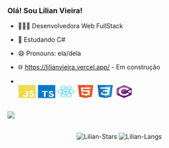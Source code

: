 ### Olá! Sou Lílian Vieira!

- 🙋🏻‍♀️ Desenvolvedora Web FullStack
- 🌱 Estudando C#
- 😄 Pronouns: ela/dela
- 🌐 https://lilianvieira.vercel.app/ - Em construção

- <div style="display: inline_block"><br>
  <img align="center" alt="Lilian-Js" height="30" width="40" src="https://raw.githubusercontent.com/devicons/devicon/master/icons/javascript/javascript-plain.svg">
  <img align="center" alt="Lilian-Ts" height="30" width="40" src="https://raw.githubusercontent.com/devicons/devicon/master/icons/typescript/typescript-plain.svg">
  <img align="center" alt="Lilian-React" height="30" width="40" src="https://raw.githubusercontent.com/devicons/devicon/master/icons/react/react-original.svg">
  <img align="center" alt="Lilian-HTML" height="30" width="40" src="https://raw.githubusercontent.com/devicons/devicon/master/icons/html5/html5-original.svg">
  <img align="center" alt="Lilian-CSS" height="30" width="40" src="https://raw.githubusercontent.com/devicons/devicon/master/icons/css3/css3-original.svg">
  <img align="center" alt="Lilian-Csharp" height="30" width="40" src="https://raw.githubusercontent.com/devicons/devicon/master/icons/csharp/csharp-original.svg">
</div>
  
  ##
 
<div> 
  <a href="https://www.linkedin.com/in/lilian-vieira-moura" target="_blank"><img src="https://img.shields.io/badge/-LinkedIn-%230077B5?style=for-the-badge&logo=linkedin&logoColor=white" target="_blank"></a>
</div>

##

<div align="center">
<img width=400px src="https://github-readme-stats.vercel.app/api?username=Lilianvieiramoura&show_icons=true&theme=transparent" alt="Lilian-Stars" />
<img width=350px src="https://github-readme-stats.vercel.app/api/top-langs?username=Lilianvieiramoura&show_icons=true&locale=en&layout=compact" alt="Lilian-Langs" />
</div>


  
